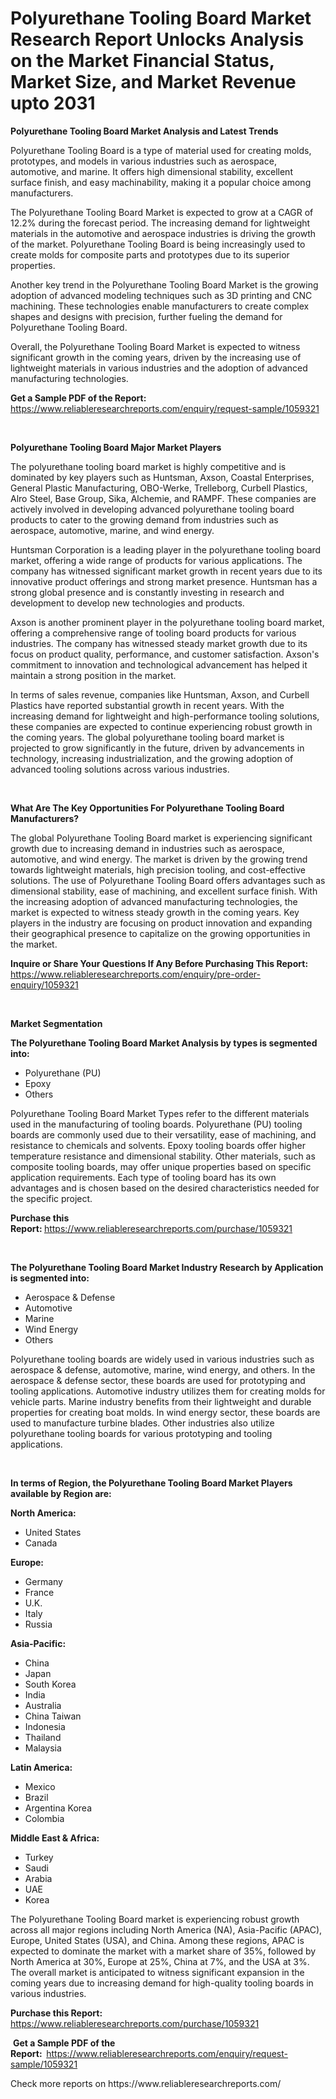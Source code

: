 <p><h1>Polyurethane Tooling Board Market Research Report Unlocks Analysis on the Market Financial Status, Market Size, and Market Revenue upto 2031</h1></p><p><strong>Polyurethane Tooling Board Market Analysis and Latest Trends</strong></p>
<p><p>Polyurethane Tooling Board is a type of material used for creating molds, prototypes, and models in various industries such as aerospace, automotive, and marine. It offers high dimensional stability, excellent surface finish, and easy machinability, making it a popular choice among manufacturers.</p><p>The Polyurethane Tooling Board Market is expected to grow at a CAGR of 12.2% during the forecast period. The increasing demand for lightweight materials in the automotive and aerospace industries is driving the growth of the market. Polyurethane Tooling Board is being increasingly used to create molds for composite parts and prototypes due to its superior properties.</p><p>Another key trend in the Polyurethane Tooling Board Market is the growing adoption of advanced modeling techniques such as 3D printing and CNC machining. These technologies enable manufacturers to create complex shapes and designs with precision, further fueling the demand for Polyurethane Tooling Board.</p><p>Overall, the Polyurethane Tooling Board Market is expected to witness significant growth in the coming years, driven by the increasing use of lightweight materials in various industries and the adoption of advanced manufacturing technologies.</p></p>
<p><strong>Get a Sample PDF of the Report:&nbsp;</strong> <a href="https://www.reliableresearchreports.com/enquiry/request-sample/1059321">https://www.reliableresearchreports.com/enquiry/request-sample/1059321</a></p>
<p>&nbsp;</p>
<p><strong>Polyurethane Tooling Board Major Market Players</strong></p>
<p><p>The polyurethane tooling board market is highly competitive and is dominated by key players such as Huntsman, Axson, Coastal Enterprises, General Plastic Manufacturing, OBO-Werke, Trelleborg, Curbell Plastics, Alro Steel, Base Group, Sika, Alchemie, and RAMPF. These companies are actively involved in developing advanced polyurethane tooling board products to cater to the growing demand from industries such as aerospace, automotive, marine, and wind energy.</p><p>Huntsman Corporation is a leading player in the polyurethane tooling board market, offering a wide range of products for various applications. The company has witnessed significant market growth in recent years due to its innovative product offerings and strong market presence. Huntsman has a strong global presence and is constantly investing in research and development to develop new technologies and products.</p><p>Axson is another prominent player in the polyurethane tooling board market, offering a comprehensive range of tooling board products for various industries. The company has witnessed steady market growth due to its focus on product quality, performance, and customer satisfaction. Axson's commitment to innovation and technological advancement has helped it maintain a strong position in the market.</p><p>In terms of sales revenue, companies like Huntsman, Axson, and Curbell Plastics have reported substantial growth in recent years. With the increasing demand for lightweight and high-performance tooling solutions, these companies are expected to continue experiencing robust growth in the coming years. The global polyurethane tooling board market is projected to grow significantly in the future, driven by advancements in technology, increasing industrialization, and the growing adoption of advanced tooling solutions across various industries.</p></p>
<p>&nbsp;</p>
<p><strong>What Are The Key Opportunities For Polyurethane Tooling Board Manufacturers?</strong></p>
<p><p>The global Polyurethane Tooling Board market is experiencing significant growth due to increasing demand in industries such as aerospace, automotive, and wind energy. The market is driven by the growing trend towards lightweight materials, high precision tooling, and cost-effective solutions. The use of Polyurethane Tooling Board offers advantages such as dimensional stability, ease of machining, and excellent surface finish. With the increasing adoption of advanced manufacturing technologies, the market is expected to witness steady growth in the coming years. Key players in the industry are focusing on product innovation and expanding their geographical presence to capitalize on the growing opportunities in the market.</p></p>
<p><strong>Inquire or Share Your Questions If Any Before Purchasing This Report:</strong> <a href="https://www.reliableresearchreports.com/enquiry/pre-order-enquiry/1059321">https://www.reliableresearchreports.com/enquiry/pre-order-enquiry/1059321</a></p>
<p>&nbsp;</p>
<p><strong>Market Segmentation</strong></p>
<p><strong>The Polyurethane Tooling Board Market Analysis by types is segmented into:</strong></p>
<p><ul><li>Polyurethane (PU)</li><li>Epoxy</li><li>Others</li></ul></p>
<p><p>Polyurethane Tooling Board Market Types refer to the different materials used in the manufacturing of tooling boards. Polyurethane (PU) tooling boards are commonly used due to their versatility, ease of machining, and resistance to chemicals and solvents. Epoxy tooling boards offer higher temperature resistance and dimensional stability. Other materials, such as composite tooling boards, may offer unique properties based on specific application requirements. Each type of tooling board has its own advantages and is chosen based on the desired characteristics needed for the specific project.</p></p>
<p><strong>Purchase this Report:&nbsp;</strong><a href="https://www.reliableresearchreports.com/purchase/1059321">https://www.reliableresearchreports.com/purchase/1059321</a></p>
<p>&nbsp;</p>
<p><strong>The Polyurethane Tooling Board Market Industry Research by Application is segmented into:</strong></p>
<p><ul><li>Aerospace & Defense</li><li>Automotive</li><li>Marine</li><li>Wind Energy</li><li>Others</li></ul></p>
<p><p>Polyurethane tooling boards are widely used in various industries such as aerospace & defense, automotive, marine, wind energy, and others. In the aerospace & defense sector, these boards are used for prototyping and tooling applications. Automotive industry utilizes them for creating molds for vehicle parts. Marine industry benefits from their lightweight and durable properties for creating boat molds. In wind energy sector, these boards are used to manufacture turbine blades. Other industries also utilize polyurethane tooling boards for various prototyping and tooling applications.</p></p>
<p>&nbsp;</p>
<p><strong>In terms of Region, the Polyurethane Tooling Board Market Players available by Region are:</strong></p>
<p>
    <p> <strong> North America: </strong>
        <ul>
            <li>United States</li>
            <li>Canada</li>
        </ul>
        </p> 
    <p> <strong> Europe: </strong>
        <ul>
            <li>Germany</li>
            <li>France</li>
            <li>U.K.</li>
            <li>Italy</li>
            <li>Russia</li>
        </ul>
        </p> 
    <p> <strong> Asia-Pacific: </strong>
        <ul>
            <li>China</li>
            <li>Japan</li>
            <li>South Korea</li>
            <li>India</li>
            <li>Australia</li>
            <li>China Taiwan</li>
            <li>Indonesia</li>
            <li>Thailand</li>
            <li>Malaysia</li>
        </ul>
        </p> 
    <p> <strong> Latin America: </strong>
        <ul>
            <li>Mexico</li>
            <li>Brazil</li>
            <li>Argentina Korea</li>
            <li>Colombia</li>
        </ul>
        </p> 
    <p> <strong> Middle East & Africa: </strong>
        <ul>
            <li>Turkey</li>
            <li>Saudi</li>
            <li>Arabia</li>
            <li>UAE</li>
            <li>Korea</li>
        </ul>
    </p>
    </p>
<p><p>The Polyurethane Tooling Board market is experiencing robust growth across all major regions including North America (NA), Asia-Pacific (APAC), Europe, United States (USA), and China. Among these regions, APAC is expected to dominate the market with a market share of 35%, followed by North America at 30%, Europe at 25%, China at 7%, and the USA at 3%. The overall market is anticipated to witness significant expansion in the coming years due to increasing demand for high-quality tooling boards in various industries.</p></p>
<p><strong>Purchase this Report: </strong><a href="https://www.reliableresearchreports.com/purchase/1059321">https://www.reliableresearchreports.com/purchase/1059321</a></p>
<p>&nbsp;<strong>Get a Sample PDF of the Report:&nbsp;&nbsp;</strong><a href="https://www.reliableresearchreports.com/enquiry/request-sample/1059321">https://www.reliableresearchreports.com/enquiry/request-sample/1059321</a></p>
<p><strong></strong></p>
<p>Check more reports on https://www.reliableresearchreports.com/</p>